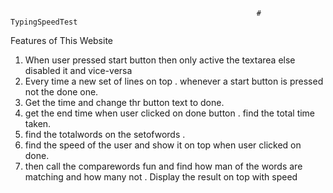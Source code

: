                                                            # TypingSpeedTest
                                                           
Features of This Website
                           
1. When user pressed start button then only active the textarea else disabled it and vice-versa  
2. Every time a new set of lines on top . whenever a start button is pressed not the done one.  
3. Get the time and change thr button text to done.  
4. get the end time when user clicked on done button . find the total time taken.  
5. find the totalwords on the setofwords .  
6. find the speed of the user and show it on top when user clicked on done.  
7. then call the comparewords fun and find how man of the words are matching and how many not . Display the result on top with speed

